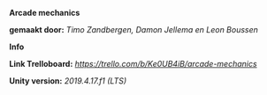 **Arcade mechanics**

**gemaakt door:** *Timo Zandbergen, Damon Jellema en Leon Boussen*



**Info**

**Link Trelloboard:** *https://trello.com/b/Ke0UB4iB/arcade-mechanics*

**Unity version:** *2019.4.17.f1 (LTS)*